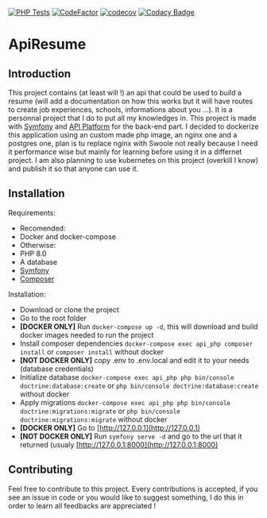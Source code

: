 [![PHP Tests](https://github.com/MikeDevresse/ApiResume/actions/workflows/php_tests.yml/badge.svg)](https://github.com/MikeDevresse/ApiResume/actions/workflows/php_tests.yml)
[![CodeFactor](https://www.codefactor.io/repository/github/mikedevresse/apiresume/badge)](https://www.codefactor.io/repository/github/mikedevresse/apiresume)
[![codecov](https://codecov.io/gh/MikeDevresse/ApiResume/branch/dev/graph/badge.svg?token=DFAVI70FIG)](https://codecov.io/gh/MikeDevresse/ApiResume)
[![Codacy Badge](https://app.codacy.com/project/badge/Grade/6c4ff99389ff474a81a4b5fbcebbe507)](https://www.codacy.com/gh/MikeDevresse/ApiResume/dashboard?utm_source=github.com&amp;utm_medium=referral&amp;utm_content=MikeDevresse/ApiResume&amp;utm_campaign=Badge_Grade)
# ApiResume

## Introduction
This project contains (at least will !) an api that could be used to build a resume (will add a documentation on how this works but it will have routes to create job experiences, schools, informations about you ...). It is a personnal project that I do to put all my knowledges in. This project is made with [Symfony](https://github.com/symfony/symfony) and [API Platform](https://api-platform.com/) for the back-end part.
I decided to dockerize this application using an custom made php image, an nginx one and a postgres one, plan is tu replace nginx with Swoole not really because I need it performance wise but mainly for learning before using it in a differnet project.
I am also planning to use kubernetes on this project (overkill I know) and publish it so that anyone can use it.

## Installation
Requirements:
 - Recomended:
  - Docker and docker-compose
 - Otherwise:
  - PHP 8.0
  - A database
  - [Symfony](https://symfony.com/download)
  - [Composer](https://getcomposer.org/)
 
Installation:
 - Download or clone the project
 - Go to the root folder
 - **[DOCKER ONLY]** Run `docker-compose up -d`, this will download and build docker images needed to run the project
 - Install composer dependencies `docker-compose exec api_php composer install` or `composer install` without docker
 - **[NOT DOCKER ONLY]** copy .env to .env.local and edit it to your needs (database credentials)
 - Initialize database `docker-compose exec api_php php bin/console doctrine:database:create` or `php bin/console doctrine:database:create` without docker
 - Apply migrations `docker-compose exec api_php php bin/console doctrine:migrations:migrate` or `php bin/console doctrine:migrations:migrate` without docker
 - **[DOCKER ONLY]** Go to [http://127.0.0.1](http://127.0.0.1)
 - **[NOT DOCKER ONLY]** Run `symfony serve -d` and go to the url that it returned (usualy [http://127.0.0.1:8000](http://127.0.0.1:8000)

## Contributing
Feel free to contribute to this project. Every contributions is accepted, if you see an issue in code or you would like to suggest something, I do this in order to learn all feedbacks are appreciated !
